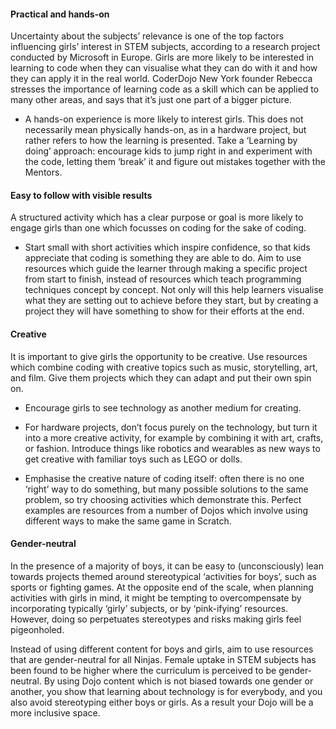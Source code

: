 #### Practical and hands-on

Uncertainty about the subjects’ relevance is one of the top factors influencing girls’ interest in STEM subjects, according to a research project conducted by Microsoft in Europe. Girls are more likely to be interested in learning to code when they can visualise what they can do with it and how they can apply it in the real world. CoderDojo New York founder Rebecca stresses the importance of learning code as a skill which can be applied to many other areas, and says that it’s just one part of a bigger picture.

* A hands-on experience is more likely to interest girls. This does not necessarily mean physically hands-on, as in a hardware project, but rather refers to how the learning is presented. Take a ‘Learning by doing’ approach: encourage kids to jump right in and experiment with the code, letting them ‘break’ it and figure out mistakes together with the Mentors.

#### 

#### Easy to follow with visible results

A structured activity which has a clear purpose or goal is more likely to engage girls than one which focusses on coding for the sake of coding.

* Start small with short activities which inspire confidence, so that kids appreciate that coding is something they are able to do. Aim to use resources which guide the learner through making a specific project from start to finish, instead of resources which teach programming techniques concept by concept. Not only will this help learners visualise what they are setting out to achieve before they start, but by creating a project they will have something to show for their efforts at the end.

#### 

#### Creative

It is important to give girls the opportunity to be creative. Use resources which combine coding with creative topics such as music, storytelling, art, and film. Give them projects which they can adapt and put their own spin on.

* Encourage girls to see technology as another medium for creating.

* For hardware projects, don’t focus purely on the technology, but turn it into a more creative activity, for example by combining it with art, crafts, or fashion. Introduce things like robotics and wearables as new ways to get creative with familiar toys such as LEGO or dolls.

* Emphasise the creative nature of coding itself: often there is no one ‘right’ way to do something, but many possible solutions to the same problem, so try choosing activities which demonstrate this. Perfect examples are resources from a number of Dojos which involve using different ways to make the same game in Scratch.

#### 

#### Gender-neutral

In the presence of a majority of boys, it can be easy to \(unconsciously\) lean towards projects themed around stereotypical ‘activities for boys’, such as sports or fighting games. At the opposite end of the scale, when planning activities with girls in mind, it might be tempting to overcompensate by incorporating typically ‘girly’ subjects, or by ‘pink-ifying’ resources. However, doing so perpetuates stereotypes and risks making girls feel pigeonholed.

Instead of using different content for boys and girls, aim to use resources that are gender-neutral for all Ninjas. Female uptake in STEM subjects has been found to be higher where the curriculum is perceived to be gender-neutral. By using Dojo content which is not biased towards one gender or another, you show that learning about technology is for everybody, and you also avoid stereotyping either boys or girls. As a result your Dojo will be a more inclusive space.

  


